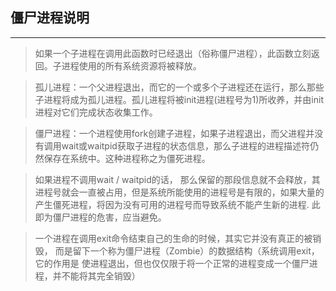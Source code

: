 ## 僵尸进程说明

---

> 如果一个子进程在调用此函数时已经退出（俗称僵尸进程），此函数立刻返回。子进程使用的所有系统资源将被释放。



> 孤儿进程：一个父进程退出，而它的一个或多个子进程还在运行，那么那些子进程将成为孤儿进程。孤儿进程将被init进程(进程号为1)所收养，并由init进程对它们完成状态收集工作。

> 僵尸进程：一个进程使用fork创建子进程，如果子进程退出，而父进程并没有调用wait或waitpid获取子进程的状态信息，那么子进程的进程描述符仍然保存在系统中。这种进程称之为僵死进程。


> 如果进程不调用wait / waitpid的话， 那么保留的那段信息就不会释放，其进程号就会一直被占用，但是系统所能使用的进程号是有限的，如果大量的产生僵死进程，将因为没有可用的进程号而导致系统不能产生新的进程. 此即为僵尸进程的危害，应当避免。

> 一个进程在调用exit命令结束自己的生命的时候，其实它并没有真正的被销毁， 而是留下一个称为僵尸进程（Zombie）的数据结构（系统调用exit，它的作用是 使进程退出，但也仅仅限于将一个正常的进程变成一个僵尸进程，并不能将其完全销毁）
